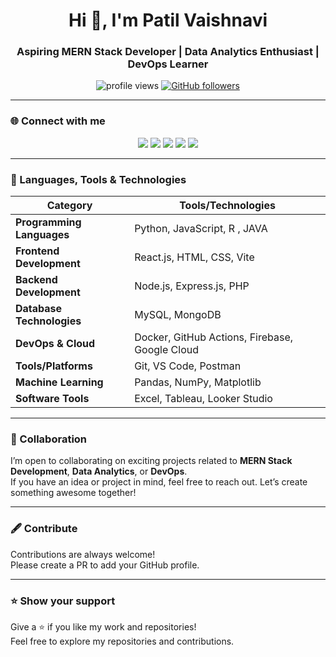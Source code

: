 <h1 align="center">Hi 👋, I'm Patil Vaishnavi</h1>
<h3 align="center">Aspiring MERN Stack Developer | Data Analytics Enthusiast | DevOps Learner</h3>

<p align="center">
  <img src="https://komarev.com/ghpvc/?username=PatilVaishnavi&label=Profile%20views&color=0e75b6&style=flat" alt="profile views" />
  <a href="https://github.com/PatilVaishnavi?tab=followers">
    <img src="https://img.shields.io/github/followers/PatilVaishnavi?label=Followers&style=social" alt="GitHub followers" />
  </a>
</p>

---

### 🌐 Connect with me
<p align="center">
  <a href="https://github.com/PatilVaishnavi" target="_blank"><img src="https://img.shields.io/badge/GitHub-181717?style=for-the-badge&logo=github&logoColor=white"/></a>
  <a href="mailto:your-email@example.com"><img src="https://img.shields.io/badge/Email-D14836?style=for-the-badge&logo=gmail&logoColor=white"/></a>
  <a href="https://www.linkedin.com/in/your-linkedin" target="_blank"><img src="https://img.shields.io/badge/LinkedIn-0077B5?style=for-the-badge&logo=linkedin&logoColor=white"/></a>
  <a href="https://leetcode.com/your-leetcode" target="_blank"><img src="https://img.shields.io/badge/LeetCode-FFA116?style=for-the-badge&logo=leetcode&logoColor=black"/></a>
  <a href="https://www.instagram.com/your-instagram" target="_blank"><img src="https://img.shields.io/badge/Instagram-E4405F?style=for-the-badge&logo=instagram&logoColor=white"/></a>
</p>

---

### 🚀 Languages, Tools & Technologies

| Category                  | Tools/Technologies |
|----------------------------|--------------------|
| **Programming Languages**  | Python, JavaScript, R , JAVA |
| **Frontend Development**   | React.js, HTML, CSS, Vite |
| **Backend Development**    | Node.js, Express.js, PHP |
| **Database Technologies**  | MySQL, MongoDB |
| **DevOps & Cloud**         | Docker, GitHub Actions, Firebase, Google Cloud |
| **Tools/Platforms**        | Git, VS Code, Postman |
| **Machine Learning**       | Pandas, NumPy, Matplotlib |
| **Software Tools**         | Excel, Tableau, Looker Studio |

---

### 🤝 Collaboration
I’m open to collaborating on exciting projects related to **MERN Stack Development**, **Data Analytics**, or **DevOps**.  
If you have an idea or project in mind, feel free to reach out. Let’s create something awesome together!

---

### 🖋 Contribute
Contributions are always welcome!  
Please create a PR to add your GitHub profile.

---

### ⭐ Show your support
Give a ⭐ if you like my work and repositories!  
Feel free to explore my repositories and contributions.
